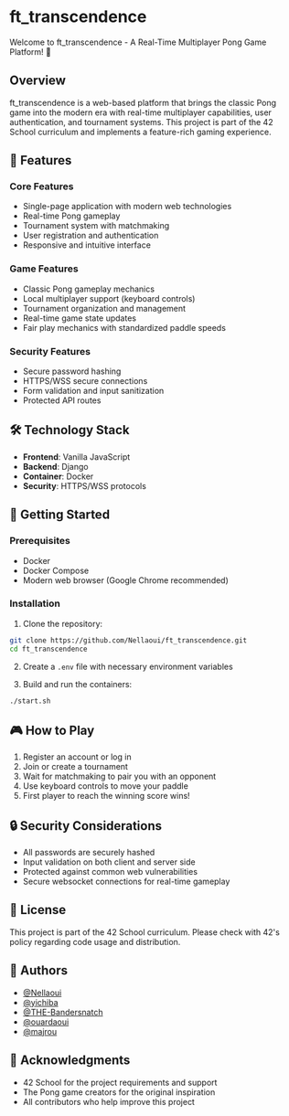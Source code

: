 # ft_transcendence

Welcome to ft_transcendence - A Real-Time Multiplayer Pong Game Platform! 🏓

## Overview

ft_transcendence is a web-based platform that brings the classic Pong game into the modern era with real-time multiplayer capabilities, user authentication, and tournament systems. This project is part of the 42 School curriculum and implements a feature-rich gaming experience.

## 🌟 Features

### Core Features
- Single-page application with modern web technologies
- Real-time Pong gameplay
- Tournament system with matchmaking
- User registration and authentication
- Responsive and intuitive interface

### Game Features
- Classic Pong gameplay mechanics
- Local multiplayer support (keyboard controls)
- Tournament organization and management
- Real-time game state updates
- Fair play mechanics with standardized paddle speeds

### Security Features
- Secure password hashing
- HTTPS/WSS secure connections
- Form validation and input sanitization
- Protected API routes

## 🛠️ Technology Stack

- **Frontend**: Vanilla JavaScript
- **Backend**: Django
- **Container**: Docker
- **Security**: HTTPS/WSS protocols

## 🚀 Getting Started

### Prerequisites
- Docker
- Docker Compose
- Modern web browser (Google Chrome recommended)

### Installation

1. Clone the repository:
```bash
git clone https://github.com/Nellaoui/ft_transcendence.git
cd ft_transcendence
```

2. Create a `.env` file with necessary environment variables

3. Build and run the containers:
```bash
./start.sh
```


## 🎮 How to Play

1. Register an account or log in
2. Join or create a tournament
3. Wait for matchmaking to pair you with an opponent
4. Use keyboard controls to move your paddle
5. First player to reach the winning score wins!

## 🔒 Security Considerations

- All passwords are securely hashed
- Input validation on both client and server side
- Protected against common web vulnerabilities
- Secure websocket connections for real-time gameplay

## 📝 License

This project is part of the 42 School curriculum. Please check with 42's policy regarding code usage and distribution.

## 👥 Authors

- [@Nellaoui](https://github.com/Nellaoui)
- [@yichiba](https://github.com/Yichiba)
- [@THE-Bandersnatch](https://github.com/THE-Bandersnatch)
- [@ouardaoui](https://github.com/ouardaoui)
- [@majrou](https://github.com/ajrou4)


## 🙏 Acknowledgments

- 42 School for the project requirements and support
- The Pong game creators for the original inspiration
- All contributors who help improve this project
